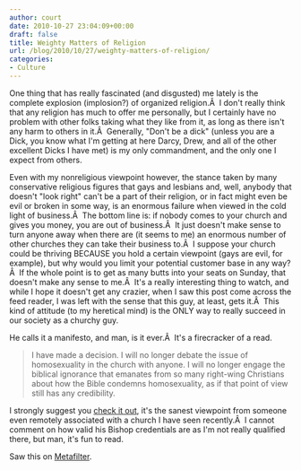 ```yaml
---
author: court
date: 2010-10-27 23:04:09+00:00
draft: false
title: Weighty Matters of Religion
url: /blog/2010/10/27/weighty-matters-of-religion/
categories:
- Culture
---
```


One thing that has really fascinated (and disgusted) me lately is the complete explosion (implosion?) of organized religion.Â  I don't really think that any religion has much to offer me personally, but I certainly have no problem with other folks taking what they like from it, as long as there isn't any harm to others in it.Â  Generally, "Don't be a dick" (unless you are a Dick, you know what I'm getting at here Darcy, Drew, and all of the other excellent Dicks I have met) is my only commandment, and the only one I expect from others.

Even with my nonreligious viewpoint however, the stance taken by many conservative religious figures that gays and lesbians and, well, anybody that doesn't "look right" can't be a part of their religion, or in fact might even be evil or broken in some way, is an enormous failure when viewed in the cold light of business.Â  The bottom line is: if nobody comes to your church and gives you money, you are out of business.Â  It just doesn't make sense to turn anyone away when there are (it seems to me) an enormous number of other churches they can take their business to.Â  I suppose your church could be thriving BECAUSE you hold a certain viewpoint (gays are evil, for example), but why would you limit your potential customer base in any way?Â  If the whole point is to get as many butts into your seats on Sunday, that doesn't make any sense to me.Â  It's a really interesting thing to watch, and while I hope it doesn't get any crazier, when I saw this post come across the feed reader, I was left with the sense that this guy, at least, gets it.Â  This kind of attitude (to my heretical mind) is the ONLY way to really succeed in our society as a churchy guy.

He calls it a manifesto, and man, is it ever.Â  It's a firecracker of a read.


<blockquote>I have made a decision. I will no longer debate the issue of  homosexuality in the church with anyone. I will no longer engage the  biblical ignorance that emanates from so many right-wing Christians  about how the Bible condemns homosexuality, as if that point of view  still has any credibility.</blockquote>


I strongly suggest you [check it out](http://walkingwithintegrity.blogspot.com/2009/10/manifesto-from-our-friend-bishop-john.html), it's the sanest viewpoint from someone even remotely associated with a church I have seen recently.Â  I cannot comment on how valid his Bishop credentials are as I'm not really qualified there, but man, it's fun to read.

Saw this on [Metafilter](http://www.metafilter.com/97017/I-have-made-a-decision).
